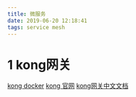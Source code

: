 ```yaml
---
title: 微服务
date: 2019-06-20 12:18:41
tags: service mesh
---
```


1 kong网关
===

[kong docker](https://blog.51cto.com/onebig/2328949)
[kong 官网](https://docs.konghq.com/1.4.x/getting-started/configuring-a-service/)
[kong网关中文文档](https://www.jianshu.com/p/f3b1699777d6)
